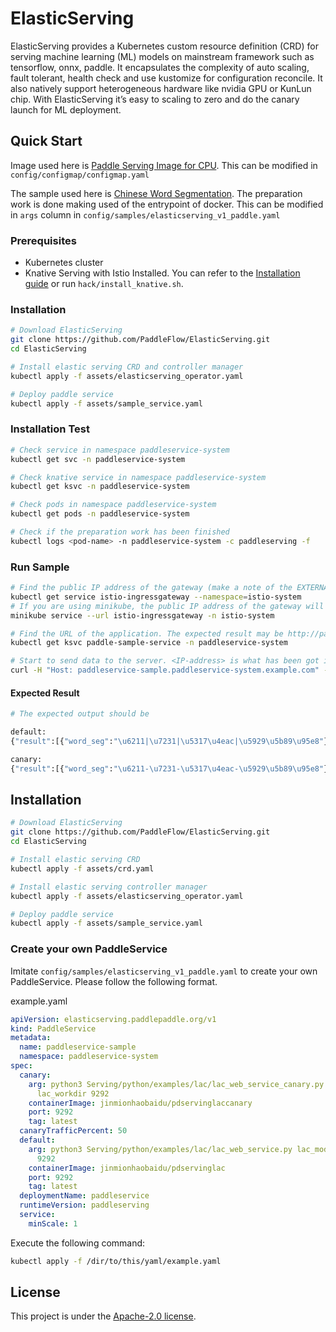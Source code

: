 # ElasticServing

ElasticServing provides a Kubernetes custom resource definition (CRD) for serving machine learning (ML) models on mainstream framework such as tensorflow, onnx, paddle. It encapsulates the complexity of auto scaling, fault tolerant, health check and use kustomize for configuration reconcile. It also natively support heterogeneous hardware like nvidia GPU or KunLun chip. With ElasticServing it’s easy to scaling to zero and do the canary launch for ML deployment.

## Quick Start

Image used here is [Paddle Serving Image for CPU](https://github.com/PaddlePaddle/Serving#installation). This can be modified in ```config/configmap/configmap.yaml```

The sample used here is [Chinese Word Segmentation](https://github.com/PaddlePaddle/Serving#-pre-built-services-with-paddle-serving). The preparation work is done making used of the entrypoint of docker. This can be modified in ```args``` column in ```config/samples/elasticserving_v1_paddle.yaml``` 

### Prerequisites
- Kubernetes cluster
- Knative Serving with Istio Installed.
You can refer to the [Installation guide](https://knative.dev/docs/install/any-kubernetes-cluster/#installing-the-serving-component) or run `hack/install_knative.sh`.

### Installation

``` bash
# Download ElasticServing
git clone https://github.com/PaddleFlow/ElasticServing.git
cd ElasticServing

# Install elastic serving CRD and controller manager
kubectl apply -f assets/elasticserving_operator.yaml

# Deploy paddle service
kubectl apply -f assets/sample_service.yaml
```

### Installation Test

``` bash
# Check service in namespace paddleservice-system
kubectl get svc -n paddleservice-system

# Check knative service in namespace paddleservice-system
kubectl get ksvc -n paddleservice-system

# Check pods in namespace paddleservice-system
kubectl get pods -n paddleservice-system

# Check if the preparation work has been finished
kubectl logs <pod-name> -n paddleservice-system -c paddleserving -f

```

### Run Sample

``` bash
# Find the public IP address of the gateway (make a note of the EXTERNAL-IP field in the output)
kubectl get service istio-ingressgateway --namespace=istio-system
# If you are using minikube, the public IP address of the gateway will be listed once you execute the following command (There will exist four URLs and maybe choose the second one)
minikube service --url istio-ingressgateway -n istio-system

# Find the URL of the application. The expected result may be http://paddle-sample-service.paddleservice-system.example.com
kubectl get ksvc paddle-sample-service -n paddleservice-system

# Start to send data to the server. <IP-address> is what has been got in the first or the second command.
curl -H "Host: paddleservice-sample.paddleservice-system.example.com" -H "Content-Type:application/json" -X POST -d '{"feed":[{"words": "我爱北京天安门"}], "fetch":["word_seg"]}' http://<IP-address>/lac/prediction

```

#### Expected Result

``` bash
# The expected output should be 

default: 
{"result":[{"word_seg":"\u6211|\u7231|\u5317\u4eac|\u5929\u5b89\u95e8"}]}

canary:
{"result":[{"word_seg":"\u6211-\u7231-\u5317\u4eac-\u5929\u5b89\u95e8"}]}
```

## Installation

``` bash
# Download ElasticServing
git clone https://github.com/PaddleFlow/ElasticServing.git
cd ElasticServing

# Install elastic serving CRD
kubectl apply -f assets/crd.yaml

# Install elastic serving controller manager
kubectl apply -f assets/elasticserving_operator.yaml

# Deploy paddle service
kubectl apply -f assets/sample_service.yaml
```

### Create your own PaddleService

Imitate ```config/samples/elasticserving_v1_paddle.yaml``` to create your own PaddleService.  Please follow the following format.

example.yaml

``` yaml
apiVersion: elasticserving.paddlepaddle.org/v1
kind: PaddleService
metadata:
  name: paddleservice-sample
  namespace: paddleservice-system
spec:
  canary:
    arg: python3 Serving/python/examples/lac/lac_web_service_canary.py lac_model/
      lac_workdir 9292
    containerImage: jinmionhaobaidu/pdservinglaccanary
    port: 9292
    tag: latest
  canaryTrafficPercent: 50
  default:
    arg: python3 Serving/python/examples/lac/lac_web_service.py lac_model/ lac_workdir
      9292
    containerImage: jinmionhaobaidu/pdservinglac
    port: 9292
    tag: latest
  deploymentName: paddleservice
  runtimeVersion: paddleserving
  service:
    minScale: 1
```

Execute the following command:

``` bash
kubectl apply -f /dir/to/this/yaml/example.yaml
```

## License

This project is under the [Apache-2.0 license](https://github.com/PaddleFlow/ElasticServing/blob/main/LICENSE).
